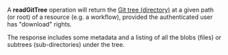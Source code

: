 <a name="readGitTree"></a>A **readGitTree** operation will return the <a href="#gitTree">Git tree (directory)</a> at a given path (or root) of a resource (e.g. a workflow), provided the authenticated user has "download" rights. 

The response includes some metadata and a listing of all the blobs (files) or subtrees (sub-directories) under the tree.
